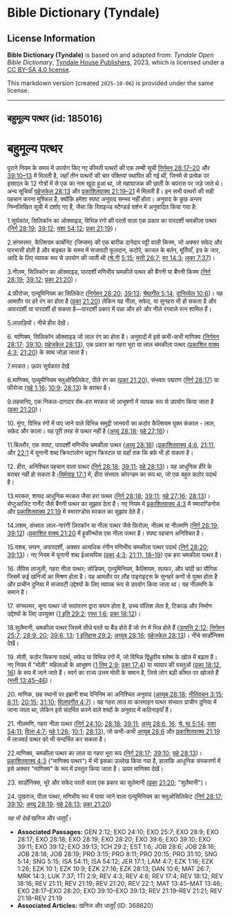 # Bible Dictionary (Tyndale)

## License Information

**Bible Dictionary (Tyndale)** is based on and adapted from: _Tyndale Open Bible Dictionary_, [Tyndale House Publishers](https://tyndaleopenresources.com/), 2023, which is licensed under a [CC BY-SA 4.0 license](https://creativecommons.org/licenses/by-sa/4.0/legalcode.en).

This markdown version (created `2025-10-06`) is provided under the same license.



--------------------------------

## बहुमूल्य पत्थर (id: 185016)

बहुमूल्य पत्थर
==============

पुराने नियम के समय में उपयोग किए गए कीमती पत्थरों की एक लम्बी सूची [निर्गमन 28:17–20](https://ref.ly/Exod28:17-Exod28:20) और [39:10–13](https://ref.ly/Exod39:10-Exod39:13) में मिलती है, जहाँ तीन पत्थरों की चार पंक्तियां स्थापित की गई थीं, जिनमें से प्रत्येक पर इस्राएल के 12 गोत्रों में से एक का नाम खुदा हुआ था, जो महायाजक की छाती के चपरास पर जड़े जाते थे। अन्य सूचियाँ [यहेजकेल 28:13](https://ref.ly/Ezek28:13) और [प्रकाशितवाक्य 21:19–21](https://ref.ly/Rev21:19-Rev21:21) में मिलती हैं। इन सभी पत्थरों की सही पहचान करना मुश्किल है, क्योंकि हमेशा स्पष्ट अनुवाद सम्भव नहीं होता। अनुवाद के कुछ अन्तर निम्नलिखित सूची में दर्शाए गए हैं, जैसा कि रिवाइज्ड स्टैण्डर्ड वर्शन में अनुवादित किया गया है:

1\.सूर्यकांत, सिलिकॉन का ऑक्साइड, विभिन्न रंगों की परतों वाला एक प्रकार का पारदर्शी चमकीला पत्थर ([निर्ग 28:19](https://ref.ly/Exod28:19); [39:12](https://ref.ly/Exod39:12); [यशा 54:12](https://ref.ly/Isa54:12); [प्रका 21:19](https://ref.ly/Rev21:19))।

2\.संगमरमर, कैल्शियम कार्बोनेट (जिप्सम) की एक बारीक दानेदार पट्टी वाली किस्म, जो अक्सर सफेद और पारभासी होती है और बाइबल के समय में सजावटी फूलदान, कटोरे, काजल के बर्तन, मूर्तियाँ, इत्र के जार, आदि के लिए व्यापक रूप से उपयोग की जाती थी ([श्रे.गी](https://ref.ly/Song5:15) [5:15](https://ref.ly/Song5:15); [मत्ती 26:7](https://ref.ly/Matt26:7); [मर 14:3](https://ref.ly/Mark14:3); [लूका 7:37](https://ref.ly/Luke7:37))।

3\.नीलम, सिलिकॉन का ऑक्साइड, पारदर्शी मणिभीय चमकीले पत्थर की बैंगनी या बैंगनी किस्म ([निर्ग 28:19](https://ref.ly/Exod28:19); [39:12](https://ref.ly/Exod39:12); [प्रका 21:20](https://ref.ly/Rev21:20))।

4\.फीरोजा, एल्यूमिनियम का सिलिकेट ([निर्गमन 28:20](https://ref.ly/Exod28:20); [39:13](https://ref.ly/Exod39:13); [श्रेष्ठगीत 5:14](https://ref.ly/Song5:14); [दानिय्येल 10:6](https://ref.ly/Dan10:6))। यह आमतौर पर हरे रंग का होता है ([प्रका](https://ref.ly/Rev21:20) [21:20](https://ref.ly/Rev21:20)) लेकिन यह नीला, सफेद, या सुनहरा भी हो सकता है और अपारदर्शी या पारदर्शी हो सकता है—पारदर्शी प्रकार में पन्ना और हरे और नीले रंगवाले रत्न शामिल हैं।

5\.लालड़ियों। नीचे हीरा देखें।

6\. माणिक्य, सिलिकॉन ऑक्साइड जो लाल रंग का होता है। अनुवादों में इसे कभी\-कभी माणिक्य ([निर्गमन 28:17](https://ref.ly/Exod28:17); [39:10](https://ref.ly/Exod39:10); [यहेजकेल 28:13](https://ref.ly/Ezek28:13)), एक प्रकार का गहरा भूरा या लाल चमकीला पत्थर ([प्रकाशित वाक्य 4:3](https://ref.ly/Rev4:3); [21:20](https://ref.ly/Rev21:20)) के साथ जोड़ा जाता है।

7\.मरकत। ऊपर सूर्यकांत देखें

8\.माणिक्य, एल्यूमीनियम फ्लुओसिलिकेट, पीले रंग का ([प्रका 21:20](https://ref.ly/Rev21:20)), संभवतः पद्मराग ([निर्ग 28:17](https://ref.ly/Exod28:17)) या फीरोजा ([यहे 1:16](https://ref.ly/Ezek1:16); [10:9](https://ref.ly/Ezek10:9); [28:13](https://ref.ly/Ezek28:13)) के बराबर है।

9\.लहसनिए, एक निकल\-दागदार सेब\-हरा मरकत जो आभूषणों में व्यापक रूप से उपयोग किया जाता है ([प्रका 21:20](https://ref.ly/Rev21:20))।

10\. मूंगा, विभिन्न रंगों में पाए जाने वाले विभिन्न समुद्री जानवरों का कठोर कैल्शियम युक्त कंकाल \- लाल, सफ़ेद और काला। यह पूरी तरह से पत्थर नहीं है ([अय्यू 28:18](https://ref.ly/Job28:18); [यहे 27:16](https://ref.ly/Ezek27:16))।

11\.बिल्लौर, एक स्पष्ट, पारदर्शी मणिभीय चमकीला पत्थर ([अय्यू 28:18](https://ref.ly/Job28:18))।[प्रकाशितवाक्य 4:6](https://ref.ly/Rev4:6), [21:11](https://ref.ly/Rev21:11), और [22:1](https://ref.ly/Rev22:1) में यूनानी शब्द क्रिस्टालोन चट्टान क्रिस्टल या यहाँ तक कि बर्फ भी हो सकता है।

12\. हीरा, अनिश्चित पहचान वाला पत्थर ([निर्ग 28:18](https://ref.ly/Exod28:18); [39:11](https://ref.ly/Exod39:11); [यहे 28:13](https://ref.ly/Ezek28:13))। यह आधुनिक हीरे के बराबर नहीं हो सकता है।[यिर्मयाह 17:1](https://ref.ly/Jer17:1) में, हीरा संभवतः कोरन्डम का रूप था, जो एक बहुत कठोर पदार्थ है।

13\.मरकत, शायद आधुनिक मरकत जैसा हरा पत्थर ([निर्ग 28:18](https://ref.ly/Exod28:18); [39:11](https://ref.ly/Exod39:11); [यहे 27:16](https://ref.ly/Ezek27:16); [28:13](https://ref.ly/Ezek28:13))। सेप्टुआजिंट गार्नेट जैसे बैंगनी पत्थर का सुझाव देता है। नए नियम में [प्रकाशितवाक्य 4:3](https://ref.ly/Rev4:3) में स्माराग्डिनोस और [प्रकाशितवाक्य 21:19](https://ref.ly/Rev21:19) में स्माराग्डोस मरकत का सुझाव देते हैं।

14\.लशम, संभवतः लाल\-नारंगी ज़िरकॉन या नीला पत्थर जैसे फ़िरोज़ा, नीलम या नीलमणि ([निर्ग 28:19](https://ref.ly/Exod28:19); [39:12](https://ref.ly/Exod39:12))।[प्रकाशित वाक्य 21:20](https://ref.ly/Rev21:20) में हुकीन्थोस एक नीला पत्थर है। स्पष्ट पहचान अनिश्चित है।

15\.यशब, सघन, अपारदर्शी, अक्सर अत्यधिक रंगीन मणिभीय चमकीला पत्थर पदार्थ ([निर्ग 28:20](https://ref.ly/Exod28:20); [39:13](https://ref.ly/Exod39:13))। नए नियम में यूनानी शब्द ईआसपिस ([प्रका](https://ref.ly/Rev21:20) [4:3](https://ref.ly/Rev4:3); [21:11, 18–19](https://ref.ly/Rev21:11)) एक हरा चमकीला पत्थर है।

16\. लैपिस लाजुली, गहरा नीला पत्थर; सोडियम, एल्युमिनियम, कैल्शियम, सल्फर, और चांदी का यौगिक जिसमें कई खनिजों का मिश्रण होता है। यह आमतौर पर लौह पाइराइट्स के सुनहरे कणों से युक्त होता है और प्राचीन दुनिया में सजावटी उद्देश्यों के लिए व्यापक रूप से उपयोग किया जाता था। यह नीलमणि के समान है।

17\. संगमरमर, चूना पत्थर जो रूपांतरण द्वारा सघन होता है, उच्च पॉलिश लेता है, टिकाऊ और निर्माण उद्देश्यों के लिए उपयुक्त ([1 इति 29:2](https://ref.ly/1Chr29:2); [एस्त 1:6](https://ref.ly/Esth1:6); [प्रका 18:12](https://ref.ly/Rev18:12))।

18\.सुलैमानी, चमकीला पत्थर जिसमें सीधे परतें या बैंड होते हैं जो रंग में भिन्न होते हैं ([उत्पत्ति 2:12](https://ref.ly/Gen2:12); [निर्गमन 25:7](https://ref.ly/Exod25:7); [28:9, 20](https://ref.ly/Exod28:9); [39:6, 13](https://ref.ly/Exod39:6); [1 इतिहास 29:2](https://ref.ly/1Chr29:2); [अय्यूब 28:16](https://ref.ly/Job28:16); [यहेजकेल 28:13](https://ref.ly/Ezek28:13))। नीचे सार्डोनिक्स देखें।

19\. मोती, कठोर चिकना पदार्थ, सफेद या विभिन्न रंगों में, जो विभिन्न द्विध्रुवीय श्लेष्म के खोल में बढ़ता है। नए नियम में "मोती" महिलाओं के आभूषण ([1 तिम 2:9](https://ref.ly/1Tim2:9); [प्रका 17:4](https://ref.ly/Rev17:4)) या व्यापार की वस्तुओं ([प्रका 18:12, 16](https://ref.ly/Rev18:12)) के रूप में जाने जाते हैं। स्वर्ग का राज्य उत्तम मोती के समान है, जिसे लोग बड़ी कीमत पर खोजते हैं ([मत्ती 13:45–46](https://ref.ly/Matt13:45-Matt13:46))।

20\. माणिक, छह स्थानों पर इब्रानी शब्द पेनिनिम का अनिश्चित अनुवाद ([अय्यूब 28:18](https://ref.ly/Job28:18); [नीतिवचन 3:15](https://ref.ly/Prov3:15); [8:11](https://ref.ly/Prov8:11); [20:15](https://ref.ly/Prov20:15); [31:10](https://ref.ly/Prov31:10); [विलापगीत 4:7](https://ref.ly/Lam4:7))। यह गहरा लाल या कारमाइन पत्थर संभवतः प्राचीन दुनिया में जाना जाता था, लेकिन इसे संदर्भित करने वाले शब्दों के अनुवाद में कठिनाइयाँ हैं। 

21\. नीलमणि, गहरा नीला पत्थर ([निर्ग 24:10](https://ref.ly/Exod24:10); [28:18](https://ref.ly/Exod28:18); [39:11](https://ref.ly/Exod39:11); [अय्यू 28:6, 16](https://ref.ly/Job28:6); [श्रे. ष्ठ 5:14](https://ref.ly/Song5:14); [यशा 54:11](https://ref.ly/Isa54:11); [विला 4:7](https://ref.ly/Lam4:7); [यहे 1:26](https://ref.ly/Ezek1:26); [10:1](https://ref.ly/Ezek10:1); [28:13](https://ref.ly/Ezek28:13)), जो कभी\-कभी [अय्यूब 28:6](https://ref.ly/Job28:6) और [प्रकाशितवाक्य 21:19](https://ref.ly/Rev21:19) में लाजवर्द पत्थर को भी सन्दर्भित कर सकता है।

22\.माणिक्य, चमकीला पत्थर का लाल या गहरा भूरा रूप ([निर्ग 28:17](https://ref.ly/Exod28:17); [39:10](https://ref.ly/Exod39:10); [यहे 28:13](https://ref.ly/Ezek28:13))।[प्रकाशितवाक्य 4:3](https://ref.ly/Rev4:3) ("माणिक्य पत्थर") में भी इसका उल्लेख किया गया है, हालांकि आधुनिक संस्करणों में इसे अक्सर "माणिक्य" के रूप में प्रस्तुत किया जाता है। ऊपर माणिक्य देखें।

23\. सार्डोनिक्स, भूरे और सफेद परतों वाला एक प्रकार का सुलेमानी ([प्रका](https://ref.ly/Rev4:3) [21:20](https://ref.ly/Rev21:20); "सुलैमानी")।

24\. पुखराज, पीला पत्थर, मणिभीय रूप में पाया जाने वाला एल्युमिनियम का फ्लुओसिलिकेट ([निर्ग 28:17](https://ref.ly/Exod28:17); [39:10](https://ref.ly/Exod39:10); [अय्यू 28:19](https://ref.ly/Job28:19); [यहे 28:13](https://ref.ly/Ezek28:13); [प्रका 21:20](https://ref.ly/Rev21:20))

*यह भी देखें* खनिज और धातुएँ।

* **Associated Passages:** GEN 2:12; EXO 24:10; EXO 25:7; EXO 28:9; EXO 28:17; EXO 28:18; EXO 28:19; EXO 28:20; EXO 39:6; EXO 39:10; EXO 39:11; EXO 39:12; EXO 39:13; 1CH 29:2; EST 1:6; JOB 28:6; JOB 28:16; JOB 28:18; JOB 28:19; PRO 3:15; PRO 8:11; PRO 20:15; PRO 31:10; SNG 5:14; SNG 5:15; ISA 54:11; ISA 54:12; JER 17:1; LAM 4:7; EZK 1:16; EZK 1:26; EZK 10:1; EZK 10:9; EZK 27:16; EZK 28:13; DAN 10:6; MAT 26:7; MRK 14:3; LUK 7:37; 1TI 2:9; REV 4:3; REV 4:6; REV 17:4; REV 18:12; REV 18:16; REV 21:11; REV 21:19; REV 21:20; REV 22:1; MAT 13:45–MAT 13:46; EXO 28:17–EXO 28:20; EXO 39:10–EXO 39:13; REV 21:19–REV 21:21; REV 21:18–REV 21:19
* **Associated Articles:** खनिज और धातुएँ (ID: 368620)

